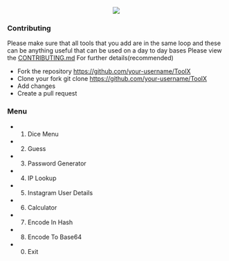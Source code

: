 <a href="https://instagram.com/unofficialdxnny"><p align="center">
  <img src="https://imgur.com/P7MFANM.png">
</p></a>



### Contributing

Please make sure that all tools that you add are in the same loop and these can be anything useful that can be used on a day to day bases 
Please view the <a href="">CONTRIBUTING.md</a> For further details(recommended)

- Fork the repository https://github.com/your-username/ToolX
- Clone your fork git clone https://github.com/your-username/ToolX
- Add changes
- Create a pull request



### Menu

- 1. Dice Menu                            
                       
- 2. Guess                               
                
- 3. Password Generator    
              
- 4. IP Lookup                             

- 5. Instagram User Details

- 6. Calculator

- 7. Encode In Hash

- 8. Encode To Base64

- 0. Exit
